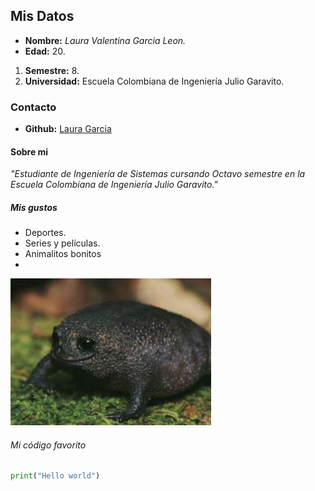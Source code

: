 ## Mis Datos
- **Nombre:** *Laura Valentina Garcia Leon.*
- **Edad:** 20.
1. **Semestre:** 8.
2. **Universidad:** Escuela Colombiana de Ingeniería Julio Garavito.


### Contacto
- **Github:** [Laura Garcia](https://github.com/laura-gar "Laura Garcia")

#### Sobre mi

*"Estudiante de Ingeniería de Sistemas cursando Octavo semestre en la Escuela Colombiana de Ingeniería Julio Garavito."*

##### Mis gustos
- Deportes.
- Series y películas.
- Animalitos bonitos 
- 
![Imagen sapito](https://github.com/juancho20sp/LAB-1-CVDS/blob/master/Laura%20Valentina%20Garcia/Imagen.png)

###### Mi código favorito
``` python
print("Hello world")
```
